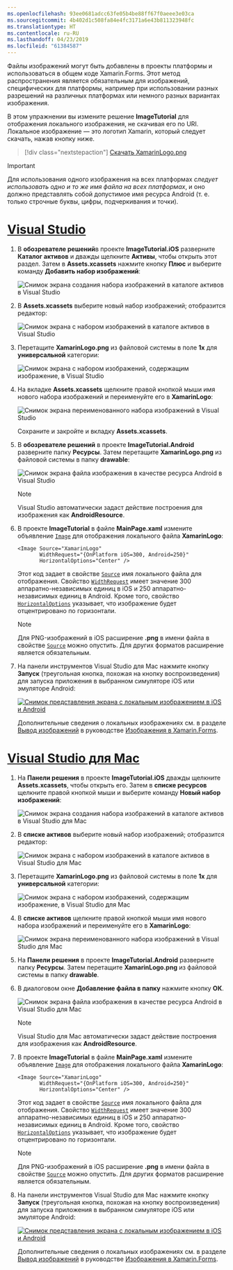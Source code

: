 ```yaml
---
ms.openlocfilehash: 93ee0681adcc63fe05b4be88ff67f0aeee3e03ca
ms.sourcegitcommit: 4b402d1c508fa84e4fc3171a6e43b811323948fc
ms.translationtype: HT
ms.contentlocale: ru-RU
ms.lasthandoff: 04/23/2019
ms.locfileid: "61384587"
---
```

Файлы изображений могут быть добавлены в проекты платформы и использоваться в общем коде Xamarin.Forms. Этот метод распространения является обязательным для изображений, специфических для платформы, например при использовании разных разрешений на различных платформах или немного разных вариантах изображения.

В этом упражнении вы измените решение **ImageTutorial** для отображения локального изображения, не скачивая его по URI. Локальное изображение — это логотип Xamarin, который следует скачать, нажав кнопку ниже.

> [!div class="nextstepaction"]
> [Скачать XamarinLogo.png](https://raw.githubusercontent.com/xamarin/xamarin-forms-samples/master/UserInterface/PlatformSpecifics/Droid/Resources/drawable/XamarinLogo.png)

> [!IMPORTANT]
> Для использования одного изображения на всех платформах *следует использовать одно и то же имя файла на всех платформах*, и оно должно представлять собой допустимое имя ресурса Android (т. е. только строчные буквы, цифры, подчеркивания и точки).

# <a name="visual-studiotabvswin"></a>[Visual Studio](#tab/vswin)

1. В **обозревателе решений**в проекте **ImageTutorial.iOS** разверните **Каталог активов** и дважды щелкните **Активы**, чтобы открыть этот раздел. Затем в **Assets.xcassets** нажмите кнопку **Плюс** и выберите команду **Добавить набор изображений**:

    ![Снимок экрана создания набора изображений в каталоге активов в Visual Studio](../images/vs/new-image-set.png "Новый набор изображений в каталоге активов")

1. В **Assets.xcassets** выберите новый набор изображений; отобразится редактор:

    ![Снимок экрана с набором изображений в каталоге активов в Visual Studio](../images/vs/new-image-set-editor.png "Редактор набора изображений в каталоге активов")

1. Перетащите **XamarinLogo.png** из файловой системы в поле **1x** для **универсальной** категории:

    ![Снимок экрана с набором изображений, содержащим изображение, в Visual Studio](../images/vs/image-set-with-image.png "Набор изображений, содержащий изображение")

1. На вкладке **Assets.xcassets** щелкните правой кнопкой мыши имя нового набора изображений и переименуйте его в **XamarinLogo**:

    ![Снимок экрана переименованного набора изображений в Visual Studio](../images/vs/rename-image-set.png "Переименованный набор изображений")

    Сохраните и закройте и вкладку **Assets.xcassets**.

1. В **обозревателе решений** в проекте **ImageTutorial.Android** разверните папку **Ресурсы**. Затем перетащите **XamarinLogo.png** из файловой системы в папку **drawable**:

    ![Снимок экрана файла изображения в качестве ресурса Android в Visual Studio](../images/vs/android-resource.png "Локальный файл изображения в папке ресурсов Android")

    > [!NOTE]
    > Visual Studio автоматически задаст действие построения для изображения как **AndroidResource**.

1. В проекте **ImageTutorial** в файле **MainPage.xaml** измените объявление [`Image`](xref:Xamarin.Forms.Editor) для отображения локального файла **XamarinLogo**:

    ```xaml
    <Image Source="XamarinLogo"
           WidthRequest="{OnPlatform iOS=300, Android=250}"
           HorizontalOptions="Center" />
    ```

    Этот код задает в свойстве [`Source`](xref:Xamarin.Forms.Image.Source) имя локального файла для отображения. Свойство [`WidthRequest`](xref:Xamarin.Forms.VisualElement.WidthRequest) имеет значение 300 аппаратно-независимых единиц в iOS и 250 аппаратно-независимых единиц в Android. Кроме того, свойство [`HorizontalOptions`](xref:Xamarin.Forms.View.HorizontalOptions) указывает, что изображение будет отцентрировано по горизонтали.

    > [!NOTE]
    > Для PNG-изображений в iOS расширение **.png** в имени файла в свойстве [`Source`](xref:Xamarin.Forms.Image.Source) можно опустить. Для других форматов расширение является обязательным.

1. На панели инструментов Visual Studio для Mac нажмите кнопку **Запуск** (треугольная кнопка, похожая на кнопку воспроизведения) для запуска приложения в выбранном симуляторе iOS или эмуляторе Android:

    [![Снимок представления экрана с локальным изображением в iOS и Android](../images/local-file.png "Представление изображения с локальным файлом")](../images/local-file-large.png#lightbox "Представление изображения с локальным файлом")

    Дополнительные сведения о локальных изображениях см. в разделе [Вывод изображений](~/xamarin-forms/user-interface/images.md#local-images) в руководстве [Изображения в Xamarin.Forms](~/xamarin-forms/user-interface/images.md).

# <a name="visual-studio-for-mactabvsmac"></a>[Visual Studio для Mac](#tab/vsmac)

1. На **Панели решения** в проекте **ImageTutorial.iOS** дважды щелкните **Assets.xcassets**, чтобы открыть его. Затем в **списке ресурсов** щелкните правой кнопкой мыши и выберите команду **Новый набор изображений**:

    ![Снимок экрана создания набора изображений в каталоге активов в Visual Studio для Mac](../images/vsmac/new-image-set.png "Новый набор изображений в каталоге активов")

1. В **списке активов** выберите новый набор изображений; отобразится редактор:

    ![Снимок экрана с набором изображений в каталоге активов в Visual Studio для Mac](../images/vsmac/new-image-set-editor.png "Редактор набора изображений в каталоге активов")

1. Перетащите **XamarinLogo.png** из файловой системы в поле **1x** для **универсальной** категории:

    ![Снимок экрана с набором изображений, содержащим изображение, в Visual Studio для Mac](../images/vsmac/image-set-with-image.png "Набор изображений, содержащий изображение")

1. В **списке активов** щелкните правой кнопкой мыши имя нового набора изображений и переименуйте его в **XamarinLogo**:

    ![Снимок экрана переименованного набора изображений в Visual Studio для Mac](../images/vsmac/rename-image-set.png "Переименованный набор изображений")

1. На **Панели решения** в проекте **ImageTutorial.Android** разверните папку **Ресурсы**. Затем перетащите **XamarinLogo.png** из файловой системы в папку **drawable**.

1. В диалоговом окне **Добавление файла в папку** нажмите кнопку **ОК**.

    ![Снимок экрана файла изображения в качестве ресурса Android в Visual Studio для Mac](../images/vsmac/android-resource.png "Локальный файл изображения в папке ресурсов Android")

    > [!NOTE]
    > Visual Studio для Mac автоматически задаст действие построения для изображения как **AndroidResource**.

1. В проекте **ImageTutorial** в файле **MainPage.xaml** измените объявление [`Image`](xref:Xamarin.Forms.Editor) для отображения локального файла **XamarinLogo**:

    ```xaml
    <Image Source="XamarinLogo"
           WidthRequest="{OnPlatform iOS=300, Android=250}"
           HorizontalOptions="Center" />
    ```

    Этот код задает в свойстве [`Source`](xref:Xamarin.Forms.Image.Source) имя локального файла для отображения. Свойство [`WidthRequest`](xref:Xamarin.Forms.VisualElement.WidthRequest) имеет значение 300 аппаратно-независимых единиц в iOS и 250 аппаратно-независимых единиц в Android. Кроме того, свойство [`HorizontalOptions`](xref:Xamarin.Forms.View.HorizontalOptions) указывает, что изображение будет отцентрировано по горизонтали.

    > [!NOTE]
    > Для PNG-изображений в iOS расширение **.png** в имени файла в свойстве [`Source`](xref:Xamarin.Forms.Image.Source) можно опустить. Для других форматов расширение является обязательным.

1. На панели инструментов Visual Studio для Mac нажмите кнопку **Запуск** (треугольная кнопка, похожая на кнопку воспроизведения) для запуска приложения в выбранном симуляторе iOS или эмуляторе Android:

    [![Снимок представления экрана с локальным изображением в iOS и Android](../images/local-file.png "Представление изображения с локальным файлом")](../images/local-file-large.png#lightbox "Представление изображения с локальным файлом")

    Дополнительные сведения о локальных изображениях см. в разделе [Вывод изображений](~/xamarin-forms/user-interface/images.md#local-images) в руководстве [Изображения в Xamarin.Forms](~/xamarin-forms/user-interface/images.md).
